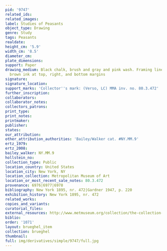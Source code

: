 ```yaml
---
pid: '9747'
related_ids: 
related_images: 
label: Studies of Peasants
object_type: Drawing
genre: Study
tags: Peasants
realdate: 
height_cm: '5.9'
width_cm: '8.5'
diameter_cm: 
plate_dimensions: 
support: Paper
drawing_medium: Black chalk, brush and gray and pink wash. Framing lines in pen and
  brown ink at top, right, and bottom margins
signature: 
signature_location: 
support_marks: 'Collector''s mark: (Verso, LC) MMA inv. no. 80.3.472'
further_inscription: 
collaborators: 
collaborator_notes: 
collectors_patrons: 
print_type: 
print_notes: 
printmaker: 
publisher: 
states: 
our_attribution: 
other_attribution_authorities: 'Bailey/Walker cat. #NY.MM.9'
ertz_1979: 
ertz_2008: 
bailey_walker: NY.MM.9
hollstein_no: 
collection_type: Public
location_country: United States
location_city: New York, NY
location_collection: Metropolitan Museum of Art
location_or_most_recent_sale_notes: 80.3.472
provenance: 6976|6977|6978
bibliography: New York 1895, nr. 472|Gardner 1947, p. 220
exhibition_history: New York 1895, nr. 472
related_works: 
copies_and_variants: 
curatorial_files: 
external_resources: http://www.metmuseum.org/collection/the-collection-online/search/335123
biblio: 
order: '1071'
layout: brueghel_item
collection: brueghel
thumbnail: 
full: img/derivatives/simple/9747/full.jpg
---
```

